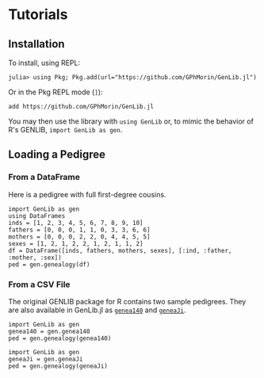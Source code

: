 # Tutorials

## Installation

To install, using REPL:

```julia-repl
julia> using Pkg; Pkg.add(url="https://github.com/GPhMorin/GenLib.jl")
```

Or in the Pkg REPL mode (`]`):

```pkg
add https://github.com/GPhMorin/GenLib.jl
```

You may then use the library with `using GenLib` or, to mimic
the behavior of R's GENLIB, `import GenLib as gen`.

## Loading a Pedigree

### From a DataFrame

Here is a pedigree with full first-degree cousins.

```@example
import GenLib as gen
using DataFrames
inds = [1, 2, 3, 4, 5, 6, 7, 8, 9, 10]
fathers = [0, 0, 0, 1, 1, 0, 3, 3, 6, 6]
mothers = [0, 0, 0, 2, 2, 0, 4, 4, 5, 5]
sexes = [1, 2, 1, 2, 2, 1, 2, 1, 1, 2]
df = DataFrame([inds, fathers, mothers, sexes], [:ind, :father, :mother, :sex])
ped = gen.genealogy(df)
```

### From a CSV File

The original GENLIB package for R contains two sample pedigrees.
They are also available in GenLib.jl as [`genea140`](@ref) and [`geneaJi`](@ref).

```@example
import GenLib as gen
genea140 = gen.genea140
ped = gen.genealogy(genea140)
```

```@example
import GenLib as gen
geneaJi = gen.geneaJi
ped = gen.genealogy(geneaJi)
```